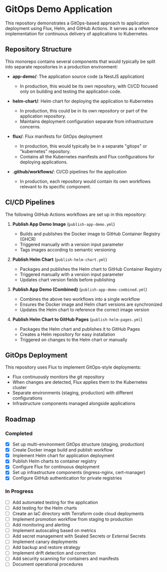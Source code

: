 # GitOps Demo Application

This repository demonstrates a GitOps-based approach to application deployment using Flux, Helm, and GitHub Actions. It serves as a reference implementation for continuous delivery of applications to Kubernetes.

## Repository Structure

This monorepo contains several components that would typically be split into separate repositories in a production environment:

- **app-demo/**: The application source code (a NestJS application)
  - In production, this would be its own repository, with CI/CD focused only on building and testing the application code.

- **helm-chart/**: Helm chart for deploying the application to Kubernetes
  - In production, this could be in its own repository or part of the application repository.
  - Maintains deployment configuration separate from infrastructure concerns.

- **flux/**: Flux manifests for GitOps deployment
  - In production, this would typically be in a separate "gitops" or "kubernetes" repository.
  - Contains all the Kubernetes manifests and Flux configurations for deploying applications.
  
- **.github/workflows/**: CI/CD pipelines for the application
  - In production, each repository would contain its own workflows relevant to its specific component.

## CI/CD Pipelines

The following GitHub Actions workflows are set up in this repository:

1. **Publish App Demo Image** (`publish-app-demo.yml`)
   - Builds and publishes the Docker image to GitHub Container Registry (GHCR)
   - Triggered manually with a version input parameter
   - Tags images according to semantic versioning

2. **Publish Helm Chart** (`publish-helm-chart.yml`)
   - Packages and publishes the Helm chart to GitHub Container Registry
   - Triggered manually with a version input parameter
   - Updates chart version fields before publishing

3. **Publish App Demo (Combined)** (`publish-app-demo-combined.yml`)
   - Combines the above two workflows into a single workflow
   - Ensures the Docker image and Helm chart versions are synchronized
   - Updates the Helm chart to reference the correct image version

4. **Publish Helm Chart to GitHub Pages** (`publish-helm-pages.yml`)
   - Packages the Helm chart and publishes it to GitHub Pages
   - Creates a Helm repository for easy installation
   - Triggered on changes to the Helm chart or manually

## GitOps Deployment

This repository uses Flux to implement GitOps-style deployments:

- Flux continuously monitors the git repository
- When changes are detected, Flux applies them to the Kubernetes cluster
- Separate environments (staging, production) with different configurations
- Infrastructure components managed alongside applications

## Roadmap

### Completed

- [x] Set up multi-environment GitOps structure (staging, production)
- [x] Create Docker image build and publish workflow
- [x] Implement Helm chart for application deployment
- [x] Publish Helm charts to container registry
- [x] Configure Flux for continuous deployment
- [x] Set up infrastructure components (ingress-nginx, cert-manager)
- [x] Configure GitHub authentication for private registries

### In Progress

- [ ] Add automated testing for the application
- [ ] Add testing for the Helm charts
- [ ] Create an IaC directory with Terraform code cloud deployments
- [ ] Implement promotion workflow from staging to production
- [ ] Add monitoring and alerting
- [ ] Implement autoscaling based on metrics
- [ ] Add secret management with Sealed Secrets or External Secrets
- [ ] Implement canary deployments
- [ ] Add backup and restore strategy
- [ ] Implement drift detection and correction
- [ ] Add security scanning for containers and manifests
- [ ] Document operational procedures
